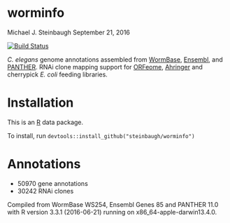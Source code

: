 worminfo
================
Michael J. Steinbaugh
September 21, 2016

[![Build Status](https://travis-ci.org/steinbaugh/worminfo.svg?branch=master)](https://travis-ci.org/steinbaugh/worminfo)

*C. elegans* genome annotations assembled from [WormBase](http://www.wormbase.org), [Ensembl](http://www.ensembl.org/Caenorhabditis_elegans), and [PANTHER](http://pantherdb.org). RNAi clone mapping support for [ORFeome](http://worfdb.dfci.harvard.edu), [Ahringer](http://www.us.lifesciences.sourcebioscience.com/clone-products/non-mammalian/c-elegans/c-elegans-rnai-library/) and cherrypick *E. coli* feeding libraries.

Installation
============

This is an [R](https://www.r-project.org) data package.

To install, run `devtools::install_github("steinbaugh/worminfo")`

Annotations
===========

-   50970 gene annotations
-   30242 RNAi clones

Compiled from WormBase WS254, Ensembl Genes 85 and PANTHER 11.0 with R version 3.3.1 (2016-06-21) running on x86\_64-apple-darwin13.4.0.
